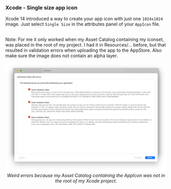 ### Xcode - Single size app icon
Xcode 14 introduced a way to create your app icon with just one `1024x1024` image. Just select `Single Size` in the attributes panel of your `AppIcon` file.<br /><br />

Note: For me it only worked when my Asset Catalog containing my iconset, was placed in the root of my project. I had it in Resources/… before, but that resulted in validation errors when uploading the app to the AppStore. Also make sure the image does not contain an alpha layer.

<div align="center">
   <img src="assets/validation-errors.png">
   <br />
   <em>Weird errors because my Asset Catalog containing the AppIcon was not in the root of my Xcode project.</em>
</div>
